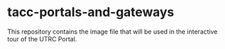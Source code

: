 # tacc-portals-and-gateways
This repository contains the image file that will be used in the interactive tour of the UTRC Portal.

